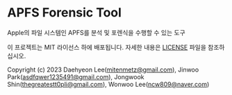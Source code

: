 # APFS Forensic Tool
Apple의 파일 시스템인 APFS를 분석 및 포렌식을 수행할 수 있는 도구

이 프로젝트는 MIT 라이선스 하에 배포됩니다. 자세한 내용은 [LICENSE](LICENSE) 파일을 참조하십시오.

Copyright (c) 2023 Daehyeon Lee(mitenmetz@gmail.com), Jinwoo Park(asdfqwer1235491@gmail.com), Jongwook Shin(thegreatestt0pli@gmail.com), Wonwoo Lee(ncw809@naver.com)

